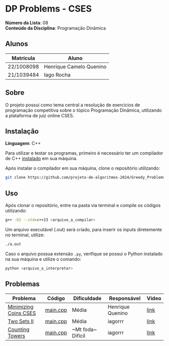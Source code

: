 # DP Problems - CSES

**Número da Lista**: 08<br>
**Conteúdo da Disciplina**: Programação Dinâmica

## Alunos

| Matrícula  | Aluno                   |
| ---------- | ----------------------- |
| 22/1008098 | Henrique Camelo Quenino |
| 21/1039484 | Iago Rocha              |

## Sobre

O projeto possui como tema central a resolução de exercícios de programação competitiva sobre o tópico Programação Dinâmica, utilizando a plataforma de juiz online CSES.

## Instalação

**Linguagem**: C++

Para utilizar e testar os programas, primeiro é necessário ter um compilador de C++ [instalado](https://www.geeksforgeeks.org/installing-mingw-tools-for-c-c-and-changing-environment-variable/) em sua máquina.

Após instalar o compilador em sua máquina, clone o repositório utilizando:

```bash
git clone https://github.com/projeto-de-algoritmos-2024/Greedy_Problems_Codeforces.git
```

## Uso

Após clonar o repositório, entre na pasta via terminal e compile os códigos utilizando:

```bash
g++ -O2 --std=c++23 <arquivo_a_compilar>
```

Um arquivo executável (.out) será criado, para inserir os inputs diretemente no terminal, utilize:

```bash
./a.out
```

Caso o arquivo possua extensão `.py`, verifique se possui o Python instalado na sua máquina e utilize o comando:

```bash
python <arquivo_a_interpretar>
```

## Problemas

| Problema                                                       | Código                                               | Dificuldade       | Responsável      | Vídeo                                |
| -------------------------------------------------------------- | ---------------------------------------------------- | ----------------- | ---------------- | ------------------------------------ |
| [Minimizing Coins CSES](https://cses.fi/problemset/task/1634/) | [main.cpp](./problems/CSS_Minimizing_Coins/main.cpp) | Média             | Henrique Quenino | [link]()                             |
| [Two Sets II](https://cses.fi/problemset/task/1093/)           | [main.cpp](./problems/1093/main.cpp)                 | Média             | iagorrr          | [link](https://youtu.be/PPI9IfPFlHc) |
| [Counting Towers](https://cses.fi/problemset/task/2143/)       | [main.cpp](./problems/2143/main.cpp)                 | ~Mt foda~ Difícil | iagorrr          | [link](https://youtu.be/cNrOTqoHPiQ) |
